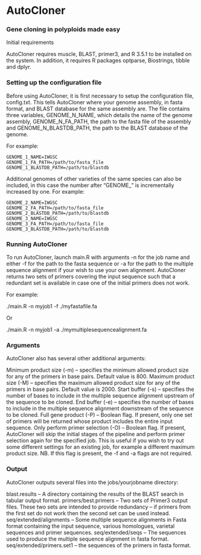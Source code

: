 # AutoCloner
### Gene cloning in polyploids made easy
Initial requirements

AutoCloner requires muscle, BLAST, primer3, and R 3.5.1 to be installed on the system. In addition, it requires R packages optparse, Biostrings, tibble and dplyr.

### Setting up the configuration file

Before using AutoCloner, it is first necessary to setup the configuration file, config.txt. This tells AutoCloner where your genome assembly, in fasta format, and BLAST database for the same assembly are. The file contains three variables, GENOME_N_NAME, which details the name of the genome assembly, GENOME_N_FA_PATH, the path to the fasta file of the assembly and GENOME_N_BLASTDB_PATH, the path to the BLAST database of the genome.

For example:
```
GENOME_1_NAME=IWGSC
GENOME_1_FA_PATH=/path/to/fasta_file
GENOME_1_BLASTDB_PATH=/path/to/blastdb
```
Additional genomes of other varieties of the same species can also be included, in this case the number after “GENOME_” is incrementally increased by one. For example:

```
GENOME_2_NAME=IWGSC
GENOME_2_FA_PATH=/path/to/fasta_file
GENOME_2_BLASTDB_PATH=/path/to/blastdb
GENOME_3_NAME=IWGSC
GENOME_3_FA_PATH=/path/to/fasta_file
GENOME_3_BLASTDB_PATH=/path/to/blastdb
```

### Running AutoCloner

To run AutoCloner, launch main.R with arguments -n for the job name and either -f for the path to the fasta sequence or -a for the path to the multiple sequence alignment if your wish to use your own alignment. AutoCloner returns two sets of primers covering the input sequence such that a redundant set is available in case one of the initial primers does not work.

For example:

./main.R -n myjob1 -f ./myfastafile.fa

Or

./main.R -n myjob1 -a ./mymultiplesequencealignment.fa

### Arguments

AutoCloner also has several other additional arguments:

Minimum product size (-m) – specifies the minimum allowed product size for any of the primers in base pairs. Default value is 800.
Maximum product size (-M) – specifies the maximum allowed product size for any of the primers in base pairs. Default value is 2000.
Start buffer (-s) – specifies the number of bases to include in the multiple sequence alignment upstream of the sequence to be cloned.
End buffer (-e) – specifies the number of bases to include in the multiple sequence alignment downstream of the sequence to be cloned.
Full gene product (-P) – Boolean flag. If present, only one set of primers will be returned whose product includes the entire input sequence.
Only perform primer selection (-O) – Boolean flag. If present, AutoCloner will skip the initial stages of the pipeline and perform primer selection again for the specified job. This is useful if you wish to try out some different settings for an existing job, for example a different maximum product size. NB. If this flag is present, the -f and -a flags are not required.

### Output

AutoCloner outputs several files into the jobs/yourjobname directory:

blast.results – A directory containing the results of the BLAST search in tabular output format.
primers/best.primers – Two sets of Primer3 output files. These two sets are intended to provide redundancy – if primers from the first set do not work then the second set can be used instead.
seq/extended/alignments – Some multiple sequence alignments in Fasta format containing the input sequence, various homologues, varietal sequences and primer sequences.
seq/extended/seqs – The sequences used to produce the multiple sequence alignment in fasta format.
seq/extended/primers.set1 – the sequences of the primers in fasta format.

